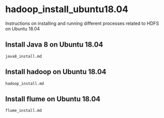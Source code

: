 # hadoop_install_ubuntu18.04
Instructions on installing and running different processes related to HDFS on Ubuntu 18.04

## Install Java 8 on Ubuntu 18.04
    java8_install.md
## Install hadoop on Ubuntu 18.04
    hadoop_install.md
## Install flume on Ubuntu 18.04
    flume_install.md
    